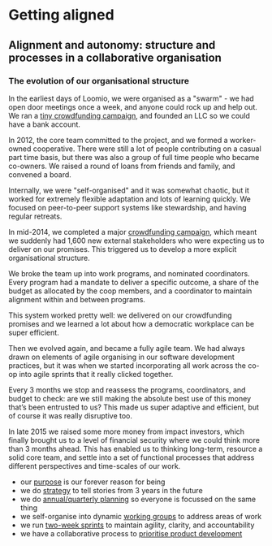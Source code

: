 # Getting aligned

## Alignment and autonomy: structure and processes in a collaborative organisation

### The evolution of our organisational structure

In the earliest days of Loomio, we were organised as a "swarm" - we had open door meetings once a week, and anyone could rock up and help out. We ran a [tiny crowdfunding campaign](https://www.pledgeme.co.nz/projects/166-loomio), and founded an LLC so we could have a bank account. 

In 2012, the core team committed to the project, and we formed a worker-owned cooperative. There were still a lot of people contributing on a casual part time basis, but there was also a group of full time people who became co-owners. We raised a round of loans from friends and family, and convened a board. 

Internally, we were "self-organised" and it was somewhat chaotic, but it worked for extremely flexible adaptation and lots of learning quickly. We focused on peer-to-peer support systems like stewardship, and having regular retreats.

In mid-2014, we completed a major [crowdfunding campaign](https://www.loomio.org/crowdfunding_celebration), which meant we suddenly had 1,600 new external stakeholders who were expecting us to deliver on our promises. This triggered us to develop a more explicit organisational structure.

We broke the team up into work programs, and nominated coordinators. Every program had a mandate to deliver a specific outcome, a share of the budget as allocated by the coop members, and a coordinator to maintain alignment within and between programs. 

This system worked pretty well: we delivered on our crowdfunding promises and we learned a lot about how a democratic workplace can be super efficient. 

Then we evolved again, and became a fully agile team. We had always drawn on elements of agile organising in our software development practices, but it was when we started incorporating all work across the co-op into agile sprints that it really clicked together.

Every 3 months we stop and reassess the programs, coordinators, and budget to check: are we still making the absolute best use of this money that’s been entrusted to us? This made us super adaptive and efficient, but of course it was really disruptive too.

In late 2015 we raised some more money from impact investors, which finally brought us to a level of financial security where we could think more than 3 months ahead. This has enabled us to thinking long-term, resource a solid core team, and settle into a set of functional processes that address different perspectives and time-scales of our work.

* our [purpose](https://loomio.gitbooks.io/loomio-cooperative-handbook/content/purpose_&_vision.html) is our forever reason for being
* we do [strategy](https://loomio.gitbooks.io/loomio-cooperative-handbook/content/strategy.html) to tell stories from 3 years in the future
* we do [annual/quarterly planning](https://loomio.gitbooks.io/loomio-cooperative-handbook/content/planning.html) so everyone is focussed on the same thing
* we self-organise into dynamic [working groups](https://loomio.gitbooks.io/loomio-cooperative-handbook/content/working_groups.html) to address areas of work
* we run [two-week sprints](https://loomio.gitbooks.io/loomio-cooperative-handbook/content/sprints.html) to maintain agility, clarity, and accountability
* we have a collaborative process to [prioritise product development](https://loomio.gitbooks.io/loomio-cooperative-handbook/content/product_prioritisation.html)

